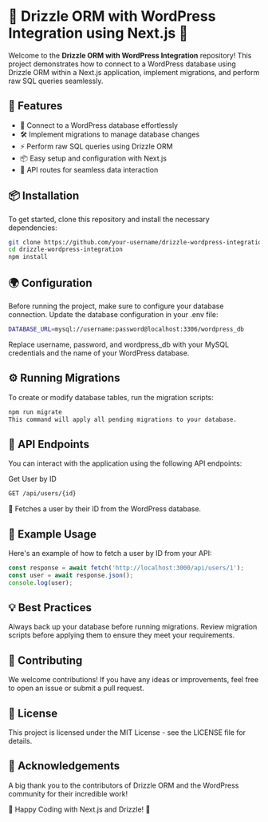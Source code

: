 # 🌟 Drizzle ORM with WordPress Integration using Next.js 🌟

Welcome to the **Drizzle ORM with WordPress Integration** repository! This project demonstrates how to connect to a WordPress database using Drizzle ORM within a Next.js application, implement migrations, and perform raw SQL queries seamlessly.

## 🚀 Features

- 🎉 Connect to a WordPress database effortlessly
- 🛠️ Implement migrations to manage database changes
- ⚡ Perform raw SQL queries using Drizzle ORM
- 📦 Easy setup and configuration with Next.js
- 📡 API routes for seamless data interaction

## 📦 Installation

To get started, clone this repository and install the necessary dependencies:

```bash
git clone https://github.com/your-username/drizzle-wordpress-integration.git
cd drizzle-wordpress-integration
npm install
```

## 🌍 Configuration
Before running the project, make sure to configure your database connection. Update the database configuration in your .env file:

```bash
DATABASE_URL=mysql://username:password@localhost:3306/wordpress_db
```
Replace username, password, and wordpress_db with your MySQL credentials and the name of your WordPress database.

## ⚙️ Running Migrations
To create or modify database tables, run the migration scripts:

```bash
npm run migrate
This command will apply all pending migrations to your database.
```

## 📡 API Endpoints
You can interact with the application using the following API endpoints:

Get User by ID

```bash
GET /api/users/{id}
```
📜 Fetches a user by their ID from the WordPress database.

## 📄 Example Usage
Here's an example of how to fetch a user by ID from your API:

```javascript
const response = await fetch('http://localhost:3000/api/users/1');
const user = await response.json();
console.log(user);
```

## 💡 Best Practices
Always back up your database before running migrations.
Review migration scripts before applying them to ensure they meet your requirements.

## 🎨 Contributing
We welcome contributions! If you have any ideas or improvements, feel free to open an issue or submit a pull request.

## 🤝 License
This project is licensed under the MIT License - see the LICENSE file for details.

## 🙌 Acknowledgements
A big thank you to the contributors of Drizzle ORM and the WordPress community for their incredible work!

🎉 Happy Coding with Next.js and Drizzle! 🎉
